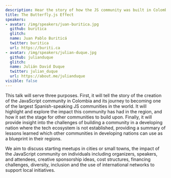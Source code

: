 ```yaml
---
description: Hear the story of how the JS community was built in Colombia and the impact it has had in the region and learn what it takes to start a meetup in your region and the impact the JS community will have on its organizers, speakers, and attendees.
title: The Butterfly.js Effect
speakers:
- avatar: /img/speakers/juan-buritica.jpg
  github: buritica
  glitch:
  name: Juan Pablo Buriticá
  twitter: buritica
  url: https://buriti.ca
- avatar: /img/speakers/julian-duque.jpg
  github: julianduque
  glitch:
  name: Julián David Duque
  twitter: julian_duque
  url: https://about.me/julianduque
visible: false
---
```


This talk will serve three purposes. First, it will tell the story of the creation of the JavaScript community in Colombia and its journey to becoming one of the largest Spanish-speaking JS communities in the world. It will highlight and explore the impact this community has had in the region, and how it set the stage for other communities to build upon. Finally, it will provide insight into the challenges of building a community in a developing nation where the tech ecosystem is not established, providing a summary of lessons learned which other communities in developing nations can use as a blueprint in their regions.

We aim to discuss starting meetups in cities or small towns, the impact of the JavaScript community on individuals including organizers, speakers, and attendees, creative sponsorship ideas, cost structures, financing challenges, diversity, inclusion and the use of international networks to support local initiatives.
